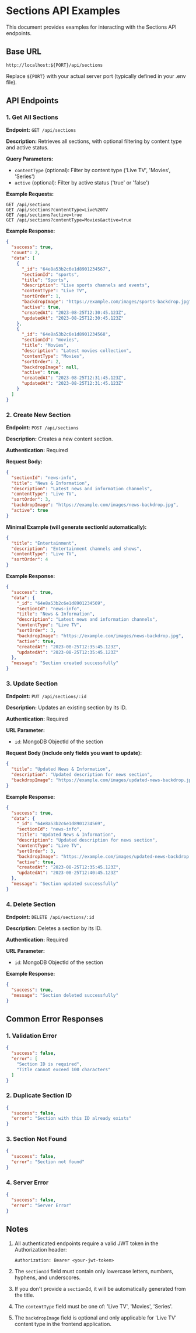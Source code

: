 # Sections API Examples

This document provides examples for interacting with the Sections API endpoints.

## Base URL

```
http://localhost:${PORT}/api/sections
```

Replace `${PORT}` with your actual server port (typically defined in your .env file).

## API Endpoints

### 1. Get All Sections

**Endpoint:** `GET /api/sections`

**Description:** Retrieves all sections, with optional filtering by content type and active status.

**Query Parameters:**
- `contentType` (optional): Filter by content type ('Live TV', 'Movies', 'Series')
- `active` (optional): Filter by active status ('true' or 'false')

**Example Requests:**
```
GET /api/sections
GET /api/sections?contentType=Live%20TV
GET /api/sections?active=true
GET /api/sections?contentType=Movies&active=true
```

**Example Response:**
```json
{
  "success": true,
  "count": 2,
  "data": [
    {
      "_id": "64e8a53b2c6e1d8901234567",
      "sectionId": "sports",
      "title": "Sports",
      "description": "Live sports channels and events",
      "contentType": "Live TV",
      "sortOrder": 1,
      "backdropImage": "https://example.com/images/sports-backdrop.jpg",
      "active": true,
      "createdAt": "2023-08-25T12:30:45.123Z",
      "updatedAt": "2023-08-25T12:30:45.123Z"
    },
    {
      "_id": "64e8a53b2c6e1d8901234568",
      "sectionId": "movies",
      "title": "Movies",
      "description": "Latest movies collection",
      "contentType": "Movies",
      "sortOrder": 2,
      "backdropImage": null,
      "active": true,
      "createdAt": "2023-08-25T12:31:45.123Z",
      "updatedAt": "2023-08-25T12:31:45.123Z"
    }
  ]
}
```

### 2. Create New Section

**Endpoint:** `POST /api/sections`

**Description:** Creates a new content section.

**Authentication:** Required

**Request Body:**
```json
{
  "sectionId": "news-info",
  "title": "News & Information",
  "description": "Latest news and information channels",
  "contentType": "Live TV",
  "sortOrder": 3,
  "backdropImage": "https://example.com/images/news-backdrop.jpg",
  "active": true
}
```

**Minimal Example (will generate sectionId automatically):**
```json
{
  "title": "Entertainment",
  "description": "Entertainment channels and shows",
  "contentType": "Live TV",
  "sortOrder": 4
}
```

**Example Response:**
```json
{
  "success": true,
  "data": {
    "_id": "64e8a53b2c6e1d8901234569",
    "sectionId": "news-info",
    "title": "News & Information",
    "description": "Latest news and information channels",
    "contentType": "Live TV",
    "sortOrder": 3,
    "backdropImage": "https://example.com/images/news-backdrop.jpg",
    "active": true,
    "createdAt": "2023-08-25T12:35:45.123Z",
    "updatedAt": "2023-08-25T12:35:45.123Z"
  },
  "message": "Section created successfully"
}
```

### 3. Update Section

**Endpoint:** `PUT /api/sections/:id`

**Description:** Updates an existing section by its ID.

**Authentication:** Required

**URL Parameter:**
- `id`: MongoDB ObjectId of the section

**Request Body (include only fields you want to update):**
```json
{
  "title": "Updated News & Information",
  "description": "Updated description for news section",
  "backdropImage": "https://example.com/images/updated-news-backdrop.jpg"
}
```

**Example Response:**
```json
{
  "success": true,
  "data": {
    "_id": "64e8a53b2c6e1d8901234569",
    "sectionId": "news-info",
    "title": "Updated News & Information",
    "description": "Updated description for news section",
    "contentType": "Live TV",
    "sortOrder": 3,
    "backdropImage": "https://example.com/images/updated-news-backdrop.jpg",
    "active": true,
    "createdAt": "2023-08-25T12:35:45.123Z",
    "updatedAt": "2023-08-25T12:40:45.123Z"
  },
  "message": "Section updated successfully"
}
```

### 4. Delete Section

**Endpoint:** `DELETE /api/sections/:id`

**Description:** Deletes a section by its ID.

**Authentication:** Required

**URL Parameter:**
- `id`: MongoDB ObjectId of the section

**Example Response:**
```json
{
  "success": true,
  "message": "Section deleted successfully"
}
```

## Common Error Responses

### 1. Validation Error

```json
{
  "success": false,
  "error": [
    "Section ID is required",
    "Title cannot exceed 100 characters"
  ]
}
```

### 2. Duplicate Section ID

```json
{
  "success": false,
  "error": "Section with this ID already exists"
}
```

### 3. Section Not Found

```json
{
  "success": false,
  "error": "Section not found"
}
```

### 4. Server Error

```json
{
  "success": false,
  "error": "Server Error"
}
```

## Notes

1. All authenticated endpoints require a valid JWT token in the Authorization header:
   ```
   Authorization: Bearer <your-jwt-token>
   ```

2. The `sectionId` field must contain only lowercase letters, numbers, hyphens, and underscores.

3. If you don't provide a `sectionId`, it will be automatically generated from the title.

4. The `contentType` field must be one of: 'Live TV', 'Movies', 'Series'.

5. The `backdropImage` field is optional and only applicable for 'Live TV' content type in the frontend application.
